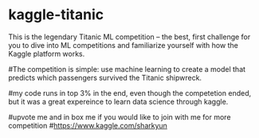 # kaggle-titanic
This is the legendary Titanic ML competition – the best, first challenge for you to dive into ML competitions and familiarize yourself with how the Kaggle platform works.

#The competition is simple: use machine learning to create a model that predicts which passengers survived the Titanic shipwreck.

#my code runs in top 3% in the end, even though the competetion ended, but it was a great expereince to learn data science through kaggle.


#upvote me and in box me if you would like to join with me for more competition
#https://www.kaggle.com/sharkyun
